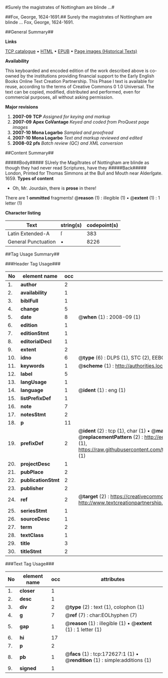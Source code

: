 #Surely the magistrates of Nottingham are blinde ...#

##Fox, George, 1624-1691.##
Surely the magistrates of Nottingham are blinde ...
Fox, George, 1624-1691.

##General Summary##

**Links**

[TCP catalogue](http://www.ota.ox.ac.uk/tcp/)  • 
[HTML](http://tei.it.ox.ac.uk/tcp/Texts-HTML/free/A84/A84814.html)  • 
[EPUB](http://tei.it.ox.ac.uk/tcp/Texts-EPUB/free/A84/A84814.epub) • 
[Page images (Historical Texts)](https://data.historicaltexts.jisc.ac.uk/view?pubId=eebo-45789318e&pageId=eebo-45789318e-172627-1)

**Availability**

This keyboarded and encoded edition of the
	       work described above is co-owned by the institutions
	       providing financial support to the Early English Books
	       Online Text Creation Partnership. This Phase I text is
	       available for reuse, according to the terms of Creative
	       Commons 0 1.0 Universal. The text can be copied,
	       modified, distributed and performed, even for
	       commercial purposes, all without asking permission.

**Major revisions**

1. __2007-09__ __TCP__ *Assigned for keying and markup*
1. __2007-09__ __Apex CoVantage__ *Keyed and coded from ProQuest page images*
1. __2007-10__ __Mona Logarbo__ *Sampled and proofread*
1. __2007-10__ __Mona Logarbo__ *Text and markup reviewed and edited*
1. __2008-02__ __pfs__ *Batch review (QC) and XML conversion*

##Content Summary##

#####Body#####
SUrely the Magiſtrates of Nottingham are blinde as though they had never read Scriptures, have they 
#####Back#####
London, Printed for Thomas Simmons at the Bull and Mouth near Alderſgate. 1659.
**Types of content**

  * Oh, Mr. Jourdain, there is **prose** in there!

There are 1 **ommitted** fragments! 
 @__reason__ (1) : illegible (1)  •  @__extent__ (1) : 1 letter (1)

**Character listing**


|Text|string(s)|codepoint(s)|
|---|---|---|
|Latin Extended-A|ſ|383|
|General Punctuation|•|8226|

##Tag Usage Summary##

###Header Tag Usage###

|No|element name|occ|attributes|
|---|---|---|---|
|1.|__author__|2||
|2.|__availability__|1||
|3.|__biblFull__|1||
|4.|__change__|5||
|5.|__date__|8| @__when__ (1) : 2008-09 (1)|
|6.|__edition__|1||
|7.|__editionStmt__|1||
|8.|__editorialDecl__|1||
|9.|__extent__|2||
|10.|__idno__|6| @__type__ (6) : DLPS (1), STC (2), EEBO-CITATION (1), OCLC (1), VID (1)|
|11.|__keywords__|1| @__scheme__ (1) : http://authorities.loc.gov/ (1)|
|12.|__label__|5||
|13.|__langUsage__|1||
|14.|__language__|1| @__ident__ (1) : eng (1)|
|15.|__listPrefixDef__|1||
|16.|__note__|7||
|17.|__notesStmt__|2||
|18.|__p__|11||
|19.|__prefixDef__|2| @__ident__ (2) : tcp (1), char (1)  •  @__matchPattern__ (2) : ([0-9\-]+):([0-9IVX]+) (1), (.+) (1)  •  @__replacementPattern__ (2) : http://eebo.chadwyck.com/downloadtiff?vid=$1&page=$2 (1), https://raw.githubusercontent.com/textcreationpartnership/Texts/master/tcpchars.xml#$1 (1)|
|20.|__projectDesc__|1||
|21.|__pubPlace__|2||
|22.|__publicationStmt__|2||
|23.|__publisher__|2||
|24.|__ref__|2| @__target__ (2) : https://creativecommons.org/publicdomain/zero/1.0/ (1), http://www.textcreationpartnership.org/docs/. (1)|
|25.|__seriesStmt__|1||
|26.|__sourceDesc__|1||
|27.|__term__|2||
|28.|__textClass__|1||
|29.|__title__|3||
|30.|__titleStmt__|2||


###Text Tag Usage###

|No|element name|occ|attributes|
|---|---|---|---|
|1.|__closer__|1||
|2.|__desc__|1||
|3.|__div__|2| @__type__ (2) : text (1), colophon (1)|
|4.|__g__|7| @__ref__ (7) : char:EOLhyphen (7)|
|5.|__gap__|1| @__reason__ (1) : illegible (1)  •  @__extent__ (1) : 1 letter (1)|
|6.|__hi__|17||
|7.|__p__|2||
|8.|__pb__|1| @__facs__ (1) : tcp:172627:1 (1)  •  @__rendition__ (1) : simple:additions (1)|
|9.|__signed__|1||
